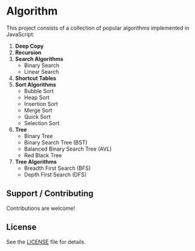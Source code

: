 # Algorithm

This project consists of a collection of popular algorithms implemented in JavaScript:

1. **Deep Copy**
2. **Recursion**
3. **Search Algorithms**
   - Binary Search
   - Linear Search
4. **Shortcut Tables**
5. **Sort Algorithms**
   - Bubble Sort
   - Heap Sort
   - Insertion Sort
   - Merge Sort
   - Quick Sort
   - Selection Sort
6. **Tree**
   - Binary Tree
   - Binary Search Tree (BST)
   - Balanced Binary Search Tree (AVL)
   - Red Black Tree
7. **Tree Algorithms**
   - Breadth First Search (BFS)
   - Depth First Search (DFS)

## Support / Contributing

Contributions are welcome!

## License

See the [LICENSE](LICENSE) file for details.
